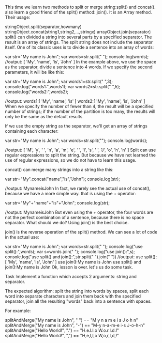 This time we learn two methods to split or merge string:split() and concat(). also learn a good friend of the split() method: join(). It is an Array method. Their usage:

stringObject.split(separator,howmany)
stringObject.concat(string1,string2,...,stringx)
arrayObject.join(separator)
split() can divided a string into several parts by a specified separator. The result is an array of strings. The split string does not include the separator itself. One of its classic uses is to divide a sentence into an array of words:

var str="My name is John";
var words=str.split(" ");
console.log(words);
//output:
[ 'My', 'name', 'is', 'John' ]
In the example above, we use the space as the separator, divide a sentence into 4 words. If we specify the second parameters, it will be like this:

var str="My name is John";
var words1=str.split(" ",3);
console.log("words1:",words1);
var words2=str.split(" ",5);
console.log("words2:",words2);

//output:
words1:[ 'My', 'name', 'is' ]
words2:[ 'My', 'name', 'is', 'John' ]
When we specify the number of fewer than 4, the result will be a specified number of strings; if the number of the partition is too many, the results will only be the same as the default results.

If we use the empty string as the separator, we'll get an array of strings containing each character:

var str="My name is John";
var words=str.split("");
console.log(words);

//output:
[ 'M', 'y', ' ', 'n', 'a', 'm', 'e', ' ', 'i', 's', ' ', 'J', 'o', 'h', 'n' ]
Split can use regular expressions to split the string. But because we have not learned the use of regular expressions, so we do not have to learn this usage.

concat() can merge many strings into a string like this:

var str="My".concat("name","is","John");
console.log(str);

//output:
MynameisJohn
In fact, we rarely see the actual use of concat(), because we have a more simple way. that is using the + operator:

var str="My"+"name"+"is"+"John";
console.log(str);

//output:
MynameisJohn
But even using the + operator, the four words are not the perfect combination of a sentence, because there is no space separator. What should we do? Using join() is the best choice.

join() is the reverse operation of the split() method. We can see a lot of code in the actual use:

var str="My name is John";
var words=str.split(" ");
console.log("use split():",words);
var s=words.join(" ");
console.log("use join():",s);
console.log("use split() and join():",str.split(" ").join(" "))
//output:
use split():[ 'My', 'name', 'is', 'John' ]
use join():My name is John
use split() and join():My name is John
Ok, lesson is over. let's us do some task.

Task
Implement a function which accepts 2 arguments: string and separator.

The expected algorithm: split the string into words by spaces, split each word into separate characters and join them back with the specified separator, join all the resulting "words" back into a sentence with spaces.

For example:

splitAndMerge("My name is John", " ")  ==  "M y n a m e i s J o h n"
splitAndMerge("My name is John", "-")  ==  "M-y n-a-m-e i-s J-o-h-n"
splitAndMerge("Hello World!", ".")     ==  "H.e.l.l.o W.o.r.l.d.!"
splitAndMerge("Hello World!", ",")     ==  "H,e,l,l,o W,o,r,l,d,!"